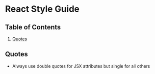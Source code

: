 # React Style Guide

## Table of Contents

1. [Quotes](#quotes)


## Quotes 
- Always use double quotes for JSX attributes but single for all others